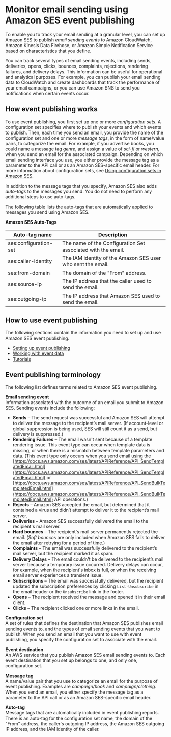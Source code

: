 # Monitor email sending using Amazon SES event publishing<a name="monitor-using-event-publishing"></a>

To enable you to track your email sending at a granular level, you can set up Amazon SES to publish *email sending events* to Amazon CloudWatch, Amazon Kinesis Data Firehose, or Amazon Simple Notification Service based on characteristics that you define\.

You can track several types of email sending events, including sends, deliveries, opens, clicks, bounces, complaints, rejections, rendering failures, and delivery delays\. This information can be useful for operational and analytical purposes\. For example, you can publish your email sending data to CloudWatch and create dashboards that track the performance of your email campaigns, or you can use Amazon SNS to send you notifications when certain events occur\.

## How event publishing works<a name="event-publishing-how-works"></a>

To use event publishing, you first set up one or more *configuration sets*\. A configuration set specifies where to publish your events and which events to publish\. Then, each time you send an email, you provide the name of the configuration set and one or more *message tags*, in the form of name/value pairs, to categorize the email\. For example, if you advertise books, you could name a message tag *genre*, and assign a value of *sci\-fi* or *western*, when you send an email for the associated campaign\. Depending on which email sending interface you use, you either provide the message tag as a parameter to the API call or as an Amazon SES\-specific email header\. For more information about configuration sets, see [Using configuration sets in Amazon SES](using-configuration-sets.md)\.

In addition to the message tags that you specify, Amazon SES also adds *auto\-tags* to the messages you send\. You do not need to perform any additional steps to use auto\-tags\.

The following table lists the auto\-tags that are automatically applied to messages you send using Amazon SES\.


**Amazon SES Auto\-Tags**  

| Auto\-tag name | Description | 
| --- | --- | 
| ses:configuration\-set | The name of the Configuration Set associated with the email\. | 
| ses:caller\-identity | The IAM identity of the Amazon SES user who sent the email\. | 
| ses:from\-domain | The domain of the "From" address\. | 
| ses:source\-ip | The IP address that the caller used to send the email\. | 
| ses:outgoing\-ip | The IP address that Amazon SES used to send the email\. | 

## How to use event publishing<a name="event-publishing-how-to-use"></a>

The following sections contain the information you need to set up and use Amazon SES event publishing\.
+ [Setting up event publishing](monitor-sending-using-event-publishing-setup.md)
+ [Working with event data](working-with-event-data.md)
+ [Tutorials](event-publishing-tutorials.md)

## Event publishing terminology<a name="event-publishing-terminology"></a>

The following list defines terms related to Amazon SES event publishing\.

**Email sending event**  
Information associated with the outcome of an email you submit to Amazon SES\. Sending events include the following:  
+ **Sends** – The send request was successful and Amazon SES will attempt to deliver the message to the recipient’s mail server\. \(If account\-level or global suppression is being used, SES will still count it as a send, but delivery is suppressed\.\)
+ **Rendering Failures** – The email wasn't sent because of a template rendering issue\. This event type can occur when template data is missing, or when there is a mismatch between template parameters and data\. \(This event type only occurs when you send email using the [https://docs.aws.amazon.com/ses/latest/APIReference/API_SendTemplatedEmail.html](https://docs.aws.amazon.com/ses/latest/APIReference/API_SendTemplatedEmail.html) or [https://docs.aws.amazon.com/ses/latest/APIReference/API_SendBulkTemplatedEmail.html](https://docs.aws.amazon.com/ses/latest/APIReference/API_SendBulkTemplatedEmail.html) API operations\.\)
+ **Rejects** – Amazon SES accepted the email, but determined that it contained a virus and didn’t attempt to deliver it to the recipient’s mail server\.
+ **Deliveries** – Amazon SES successfully delivered the email to the recipient's mail server\.
+ **Hard bounces** – The recipient's mail server permanently rejected the email\. \(*Soft bounces* are only included when Amazon SES fails to deliver the email after retrying for a period of time\.\)
+ **Complaints** – The email was successfully delivered to the recipient’s mail server, but the recipient marked it as spam\.
+ **Delivery Delays** – The email couldn't be delivered to the recipient’s mail server because a temporary issue occurred\. Delivery delays can occur, for example, when the recipient's inbox is full, or when the receiving email server experiences a transient issue\.
+ **Subscriptions** – The email was successfully delivered, but the recipient updated the subscription preferences by clicking `List-Unsubscribe` in the email header or the `Unsubscribe` link in the footer\.
+ **Opens** – The recipient received the message and opened it in their email client\.
+ **Clicks** – The recipient clicked one or more links in the email\.

**Configuration set**  
A set of rules that defines the destination that Amazon SES publishes email sending events to, and the types of email sending events that you want to publish\. When you send an email that you want to use with event publishing, you specify the configuration set to associate with the email\.

**Event destination**  
An AWS service that you publish Amazon SES email sending events to\. Each event destination that you set up belongs to one, and only one, configuration set\.

**Message tag**  
A name/value pair that you use to categorize an email for the purpose of event publishing\. Examples are *campaign/book* and *campaign/clothing*\. When you send an email, you either specify the message tag as a parameter to the API call or as an Amazon SES\-specific email header\.

**Auto\-tag**  
Message tags that are automatically included in event publishing reports\. There is an auto\-tag for the configuration set name, the domain of the "From" address, the caller's outgoing IP address, the Amazon SES outgoing IP address, and the IAM identity of the caller\.